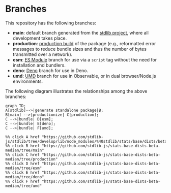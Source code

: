 <!--

@license Apache-2.0

Copyright (c) 2022 The Stdlib Authors.

Licensed under the Apache License, Version 2.0 (the "License");
you may not use this file except in compliance with the License.
You may obtain a copy of the License at

    http://www.apache.org/licenses/LICENSE-2.0

Unless required by applicable law or agreed to in writing, software
distributed under the License is distributed on an "AS IS" BASIS,
WITHOUT WARRANTIES OR CONDITIONS OF ANY KIND, either express or implied.
See the License for the specific language governing permissions and
limitations under the License.

-->

# Branches

This repository has the following branches:

-   **main**: default branch generated from the [stdlib project][stdlib-url], where all development takes place.
-   **production**: [production build][production-url] of the package (e.g., reformatted error messages to reduce bundle sizes and thus the number of bytes transmitted over a network).
-   **esm**: [ES Module][esm-url] branch for use via a `script` tag without the need for installation and bundlers.
-   **deno**: [Deno][deno-url] branch for use in Deno.
-   **umd**: [UMD][umd-url] branch for use in Observable, or in dual browser/Node.js environments.

The following diagram illustrates the relationships among the above branches:

```mermaid
graph TD;
A[stdlib]-->|generate standalone package|B;
B[main] -->|productionize| C[production];
C -->|bundle| D[esm];
C -->|bundle| E[deno];
C -->|bundle| F[umd];

%% click A href "https://github.com/stdlib-js/stdlib/tree/develop/lib/node_modules/%40stdlib/stats/base/dists/beta/median"
%% click B href "https://github.com/stdlib-js/stats-base-dists-beta-median/tree/main"
%% click C href "https://github.com/stdlib-js/stats-base-dists-beta-median/tree/production"
%% click D href "https://github.com/stdlib-js/stats-base-dists-beta-median/tree/esm"
%% click E href "https://github.com/stdlib-js/stats-base-dists-beta-median/tree/deno"
%% click F href "https://github.com/stdlib-js/stats-base-dists-beta-median/tree/umd"
```

[stdlib-url]: https://github.com/stdlib-js/stdlib/tree/develop/lib/node_modules/%40stdlib/stats/base/dists/beta/median
[production-url]: https://github.com/stdlib-js/stats-base-dists-beta-median/tree/production
[deno-url]: https://github.com/stdlib-js/stats-base-dists-beta-median/tree/deno
[umd-url]: https://github.com/stdlib-js/stats-base-dists-beta-median/tree/umd
[esm-url]: https://github.com/stdlib-js/stats-base-dists-beta-median/tree/esm